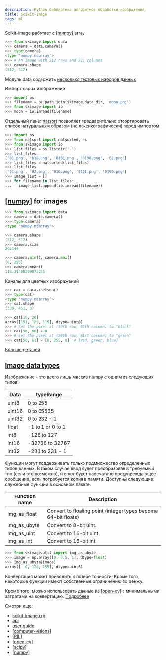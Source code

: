 ```yaml
---
description: Pythen библиотека алгоритмов обработки изображений
title: Scikit-image
tags: ml
---
```

Scikit-image работает с [[numpy]] array

```python
>>> from skimage import data
>>> camera = data.camera()
>>> type(camera)
<type 'numpy.ndarray'>
>>> # An image with 512 rows and 512 columns
>>> camera.shape
(512, 512)
```

Модуль data содержить [несколько тестовых наборов данных](https://scikit-image.org/docs/stable/api/skimage.data.html#module-skimage.data)

Импорт своих изображений

```python
>>> import os
>>> filename = os.path.join(skimage.data_dir, 'moon.png')
>>> from skimage import io
>>> moon = io.imread(filename)
```

Отдельный пакет [natsort](https://github.com/SethMMorton/natsort) позволяет предварительно отсортировать список натуральным образом (не лексикографически) перед импортом

```python
>>> import os
>>> from natsort import natsorted, ns
>>> from skimage import io
>>> list_files = os.listdir('.')
>>> list_files
['01.png', '010.png', '0101.png', '0190.png', '02.png']
>>> list_files = natsorted(list_files)
>>> list_files
['01.png', '02.png', '010.png', '0101.png', '0190.png']
>>> image_list = []
>>> for filename in list_files:
...   image_list.append(io.imread(filename))
```

## [[numpy]] for images

```python
>>> from skimage import data
>>> camera = data.camera()
>>> type(camera)
<type 'numpy.ndarray'>

>>> camera.shape
(512, 512)
>>> camera.size
262144

>>> camera.min(), camera.max()
(0, 255)
>>> camera.mean()
118.31400299072266
```

Каналы для цветных изображений

```python
>>> cat = data.chelsea()
>>> type(cat)
<type 'numpy.ndarray'>
>>> cat.shape
(300, 451, 3)

>>> cat[10, 20]
array([151, 129, 115], dtype=uint8)
>>> # Set the pixel at (50th row, 60th column) to "black"
>>> cat[50, 60] = 0
>>> # set the pixel at (50th row, 61st column) to "green"
>>> cat[50, 61] = [0, 255, 0]  # [red, green, blue]
```

[Больше деталей](https://scikit-image.org/docs/stable/user_guide/numpy_images.html)

## [Image data types](https://scikit-image.org/docs/stable/user_guide/data_types.html)

Изображение - это всего лишь массив numpy с одним из следующих типов:

| Data | typeRange |
|-|-|
| uint8 | 0 to 255 |
| uint16 | 0 to 65535 |
| uint32 | 0 to 232 - 1 |
| float | -1 to 1 or 0 to 1 |
| int8 | -128 to 127 |
| int16 | -32768 to 32767 |
| int32 | -231 to 231 - 1 |

Функции могут поддерживать только подмножество определенных типов данных. В таком случае ввод будет преобразован в требуемый тип (если это возможно), и в лог будет напечатано предупреждающее сообщение, если потребуется копия в памяти. Доступны следующие служебные функции в основном пакете:

| Function name | Description |
|-|-|
| img_as_float | Convert to floating point (integer types become 64-bit floats) |
| img_as_ubyte | Convert to 8-bit uint. |
| img_as_uint | Convert to 16-bit uint. |
| img_as_int | Convert to 16-bit int. |

```python
>>> from skimage.util import img_as_ubyte
>>> image = np.array([0, 0.5, 1], dtype=float)
>>> img_as_ubyte(image)
array([  0, 128, 255], dtype=uint8)
```

Конвертация может приводить к потере точности! Кроме того, некоторые функции имеют собственные ограничению по ренжу.

Кроме того, можно использовать данные из [[open-cv]] с минимальными затратами на конвертацию. [Подробнее](https://scikit-image.org/docs/stable/user_guide/data_types.html#working-with-opencv)

Смотри еще:

- [scikit-image.org](https://scikit-image.org/)
- [api](https://scikit-image.org/docs/stable/api/api.html)
- [user guide](https://scikit-image.org/docs/stable/user_guide.html)
- [[computer-visions]]
- [[PIL]]
- [[open-cv]]
- [[scipy]]
- [[numpy]]

[//begin]: # "Autogenerated link references for markdown compatibility"
[numpy]: numpy "Numpy"
[open-cv]: open-cv "Open-cv"
[computer-visions]: ../lists/computer-visions "Computer visions"
[PIL]: PIL "Pillow - обработка изображений"
[scipy]: scipy "Scipy"
[//end]: # "Autogenerated link references"
[//begin]: # "Autogenerated link references for markdown compatibility"
[numpy]: numpy "Numpy"
[numpy]: numpy "Numpy"
[open-cv]: open-cv "Open-cv"
[computer-visions]: ../lists/computer-visions "Computer visions"
[PIL]: PIL "Pillow - обработка изображений"
[open-cv]: open-cv "Open-cv"
[scipy]: scipy "Scipy"
[numpy]: numpy "Numpy"
[//end]: # "Autogenerated link references"